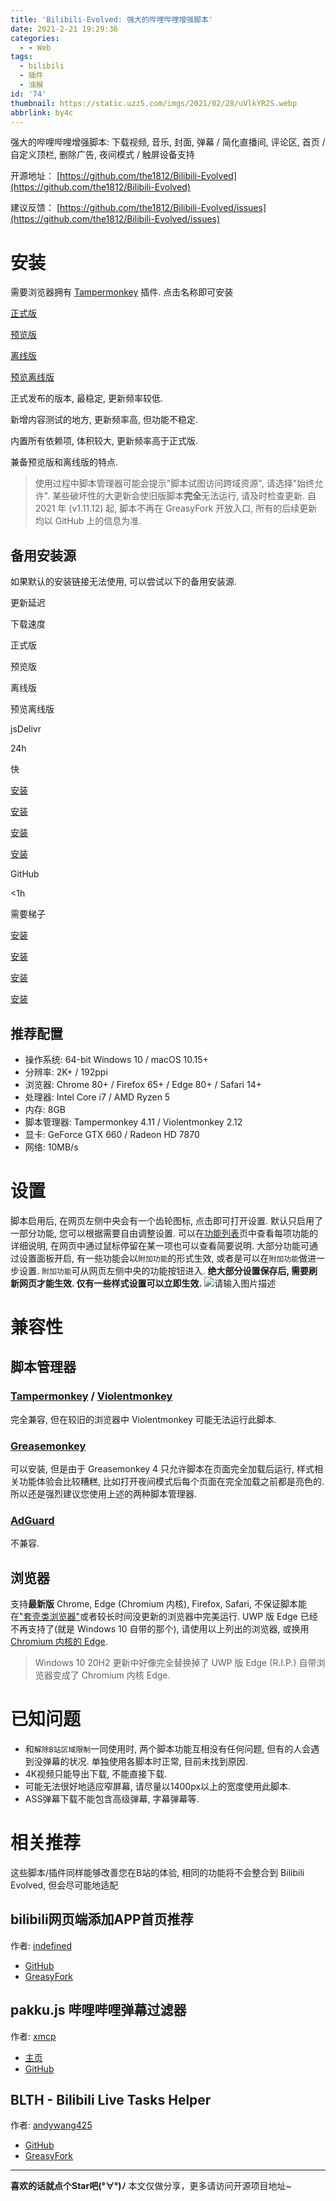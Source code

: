```yaml
---
title: 'Bilibili-Evolved: 强大的哔哩哔哩增强脚本'
date: 2021-2-21 19:29:36
categories:
  - - Web
tags:
  - bilibili
  - 插件
  - 油猴
id: '74'
thumbnail: https://static.uzz5.com/imgs/2021/02/28/uVlkYR2S.webp
abbrlink: by4c
---
```

强大的哔哩哔哩增强脚本: 下载视频, 音乐, 封面, 弹幕 / 简化直播间, 评论区, 首页 / 自定义顶栏, 删除广告, 夜间模式 / 触屏设备支持

开源地址： [https://github.com/the1812/Bilibili-Evolved](https://github.com/the1812/Bilibili-Evolved) 

建议反馈： [https://github.com/the1812/Bilibili-Evolved/issues](https://github.com/the1812/Bilibili-Evolved/issues) 


# 安装

需要浏览器拥有 [Tampermonkey](https://tampermonkey.net/) 插件. 点击名称即可安装

[正式版](https://cdn.jsdelivr.net/gh/the1812/Bilibili-Evolved@master/bilibili-evolved.user.js)

[预览版](https://cdn.jsdelivr.net/gh/the1812/Bilibili-Evolved@preview/bilibili-evolved.preview.user.js)

[离线版](https://cdn.jsdelivr.net/gh/the1812/Bilibili-Evolved@master/bilibili-evolved.offline.user.js)

[预览离线版](https://cdn.jsdelivr.net/gh/the1812/Bilibili-Evolved@preview/bilibili-evolved.preview-offline.user.js)

正式发布的版本, 最稳定, 更新频率较低.

新增内容测试的地方, 更新频率高, 但功能不稳定.

内置所有依赖项, 体积较大, 更新频率高于正式版.

兼备预览版和离线版的特点.

> 使用过程中脚本管理器可能会提示"脚本试图访问跨域资源", 请选择"始终允许". 某些破坏性的大更新会使旧版脚本**完全**无法运行, 请及时检查更新. 自 2021 年 (v1.11.12) 起, 脚本不再在 GreasyFork 开放入口, 所有的后续更新均以 GitHub 上的信息为准.

## 备用安装源

如果默认的安装链接无法使用, 可以尝试以下的备用安装源.

更新延迟

下载速度

正式版

预览版

离线版

预览离线版

jsDelivr

24h

快

[安装](https://cdn.jsdelivr.net/gh/the1812/Bilibili-Evolved@master/bilibili-evolved.user.js)

[安装](https://cdn.jsdelivr.net/gh/the1812/Bilibili-Evolved@preview/bilibili-evolved.preview.user.js)

[安装](https://cdn.jsdelivr.net/gh/the1812/Bilibili-Evolved@master/bilibili-evolved.offline.user.js)

[安装](https://cdn.jsdelivr.net/gh/the1812/Bilibili-Evolved@preview/bilibili-evolved.preview-offline.user.js)

GitHub

<1h

需要梯子

[安装](https://github.com/the1812/Bilibili-Evolved/raw/master/bilibili-evolved.user.js)

[安装](https://github.com/the1812/Bilibili-Evolved/raw/preview/bilibili-evolved.preview.user.js)

[安装](https://github.com/the1812/Bilibili-Evolved/raw/master/bilibili-evolved.offline.user.js)

[安装](https://github.com/the1812/Bilibili-Evolved/raw/preview/bilibili-evolved.preview-offline.user.js)

## 推荐配置

*   操作系统: 64-bit Windows 10 / macOS 10.15+
*   分辨率: 2K+ / 192ppi
*   浏览器: Chrome 80+ / Firefox 65+ / Edge 80+ / Safari 14+
*   处理器: Intel Core i7 / AMD Ryzen 5
*   内存: 8GB
*   脚本管理器: Tampermonkey 4.11 / Violentmonkey 2.12
*   显卡: GeForce GTX 660 / Radeon HD 7870
*   网络: 10MB/s

# 设置

脚本启用后, 在网页左侧中央会有一个齿轮图标, 点击即可打开设置. 默认只启用了一部分功能, 您可以根据需要自由调整设置. 可以在[功能列表](doc/features.md)页中查看每项功能的详细说明, 在网页中通过鼠标停留在某一项也可以查看简要说明. 大部分功能可通过设置面板开启, 有一些功能会以`附加功能`的形式生效, 或者是可以在`附加功能`做进一步设置. `附加功能`可从网页左侧中央的功能按钮进入. **绝大部分设置保存后, 需要刷新网页才能生效. 仅有一些样式设置可以立即生效.** ![请输入图片描述](https://static.uzz5.com/imgs/2021/02/28/5bPBkCbO.webp "请输入图片描述")

# 兼容性

## 脚本管理器

### [Tampermonkey](https://tampermonkey.net/) / [Violentmonkey](https://violentmonkey.github.io/)

完全兼容, 但在较旧的浏览器中 Violentmonkey 可能无法运行此脚本.

### [Greasemonkey](https://www.greasespot.net/)

可以安装, 但是由于 Greasemonkey 4 只允许脚本在页面完全加载后运行, 样式相关功能体验会比较糟糕, 比如打开夜间模式后每个页面在完全加载之前都是亮色的. 所以还是强烈建议您使用上述的两种脚本管理器.

### [AdGuard](https://adguard.com/zh_cn/adguard-windows/overview.html)

不兼容.

## 浏览器

支持**最新版** Chrome, Edge (Chromium 内核), Firefox, Safari, 不保证脚本能在["套壳类浏览器"](https://www.jianshu.com/p/67d790a8f221)或者较长时间没更新的浏览器中完美运行. UWP 版 Edge 已经不再支持了(就是 Windows 10 自带的那个), 请使用以上列出的浏览器, 或换用 [Chromium 内核的 Edge](https://www.microsoft.com/en-us/edge).

> Windows 10 20H2 更新中好像完全替换掉了 UWP 版 Edge (R.I.P.) 自带浏览器变成了 Chromium 内核 Edge.

# 已知问题

*   和`解除B站区域限制`一同使用时, 两个脚本功能互相没有任何问题, 但有的人会遇到没弹幕的状况. 单独使用各脚本时正常, 目前未找到原因.
*   4K视频只能导出下载, 不能直接下载.
*   可能无法很好地适应窄屏幕, 请尽量以1400px以上的宽度使用此脚本.
*   ASS弹幕下载不能包含高级弹幕, 字幕弹幕等.

# 相关推荐

这些脚本/插件同样能够改善您在B站的体验, 相同的功能将不会整合到 Bilibili Evolved, 但会尽可能地适配

## bilibili网页端添加APP首页推荐

作者: [indefined](https://github.com/indefined)

*   [GitHub](https://github.com/indefined/UserScripts/tree/master/bilibiliHome)
*   [GreasyFork](https://greasyfork.org/zh-CN/scripts/368446-bilibili%E7%BD%91%E9%A1%B5%E7%AB%AF%E6%B7%BB%E5%8A%A0app%E9%A6%96%E9%A1%B5%E6%8E%A8%E8%8D%90)

## pakku.js 哔哩哔哩弹幕过滤器

作者: [xmcp](https://github.com/xmcp)

*   [主页](https://s.xmcp.ml/pakkujs/)
*   [GitHub](https://github.com/xmcp/pakku.js)

## BLTH - Bilibili Live Tasks Helper

作者: [andywang425](https://github.com/andywang425)

*   [GitHub](https://github.com/andywang425/BLTH)
*   [GreasyFork](https://greasyfork.org/zh-CN/scripts/406048-b%E7%AB%99%E7%9B%B4%E6%92%AD%E9%97%B4%E6%8C%82%E6%9C%BA%E5%8A%A9%E6%89%8B)

* * *

**喜欢的话就点个Star吧(°∀°)ﾉ** 本文仅做分享，更多请访问开源项目地址~